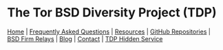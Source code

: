 # The Tor BSD Diversity Project (TDP) #

[Home](index.html) | [Frequently Asked Questions](faq.html) | [Resources](resources.html) | [GitHub Repositories](https://github.com/torbsd) | [BSD Firm Relays](corp-relays.html) | [Blog](blog.html) | [Contact](contact.html) | [TDP Hidden Service](http://bptfp7py2wclht26.onion/)
